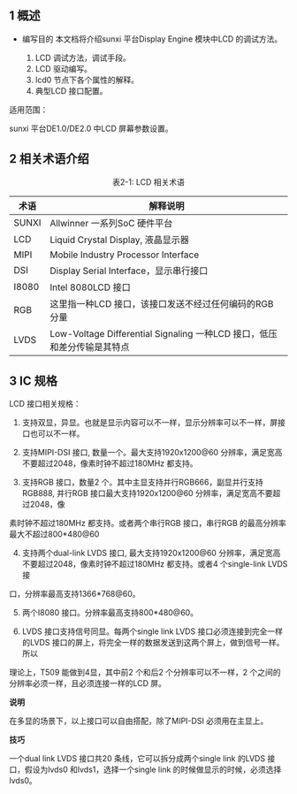 ## 1 概述

* 编写目的
  本文档将介绍sunxi 平台Display Engine 模块中LCD 的调试方法。

  1. LCD 调试方法，调试手段。
  2. LCD 驱动编写。
  3. lcd0 节点下各个属性的解释。
  4. 典型LCD 接口配置。

适用范围：

sunxi 平台DE1.0/DE2.0 中LCD 屏幕参数设置。





## 2 相关术语介绍

<center>表2-1: LCD 相关术语</center>

| 术语  | 解释说明                                                     |
| ----- | ------------------------------------------------------------ |
| SUNXI | Allwinner 一系列SoC 硬件平台                                 |
| LCD   | Liquid Crystal Display, 液晶显示器                           |
| MIPI  | Mobile Industry Processor Interface                          |
| DSI   | Display Serial Interface，显示串行接口                       |
| I8080 | Intel 8080LCD 接口                                           |
| RGB   | 这里指一种LCD 接口，该接口发送不经过任何编码的RGB 分量       |
| LVDS  | Low-Voltage Differential Signaling 一种LCD 接口，低压和差分传输是其特点 |

## 3 IC 规格

LCD 接口相关规格：

1. 支持双显，异显。也就是显示内容可以不一样，显示分辨率可以不一样，屏接口也可以不一样。

2. 支持MIPI-DSI 接口, 数量一个。最大支持1920x1200@60 分辨率，满足宽高不要超过2048，像素时钟不超过180MHz 都支持。

3. 支持RGB 接口，数量2 个。其中主显支持并行RGB666，副显并行支持RGB888, 并行RGB 接口最大支持1920x1200@60 分辨率，满足宽高不要超过2048，像

素时钟不超过180MHz 都支持。或者两个串行RGB 接口，串行RGB 的最高分辨率最大不超过800*480@60

4. 支持两个dual-link LVDS 接口, 最大支持1920x1200@60 分辨率，满足宽高不要超过2048，像素时钟不超过180MHz 都支持。或者4 个single-link LVDS 接

  口，分辨率最高支持1366*768@60。

5. 两个I8080 接口。分辨率最高支持800*480@60。

6. LVDS 接口支持信号同显。每两个single link LVDS 接口必须连接到完全一样的LVDS 接口的屏上，将完全一样的数据发送到这两个屏上，做到信号一样。所以

  理论上，T509 能做到4显，其中前2 个和后2 个分辨率可以不一样，2 个之间的分辨率必须一样，且必须连接一样的LCD 屏。

**说明**

在多显的场景下，以上接口可以自由搭配，除了MIPI-DSI 必须用在主显上。

**技巧**

一个dual link LVDS 接口共20 条线，它可以拆分成两个single link 的LVDS 接口，假设为lvds0 和lvds1，选择一个single link 的时候做显示的时候，必须选择lvds0。